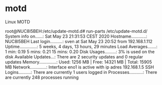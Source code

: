 # motd
Linux MOTD

root@NUC8I5BEH:/etc/update-motd.d# run-parts /etc/update-motd.d/
System info on......: Sat May 23 21:31:53 CEST 2020
Hostname............: NUC8I5BEH
Last login..........: sven at Sat May 23 20:52 from 192.168.1.112
Uptime..............: 5 weeks, 4 days, 13 hours, 29 minutes
Load Averages.......: 1 min: 0.19 5 mins: 0.21 15 mins: 0.20
Disk Usages.........: 3% is used on the disk
Available Updates...: There are 2 security updates and 0 regular updates
Memory..............: Used: 1256 MB | Free: 14321 MB | Total: 15905 MB
Network.............: Interface eno1 is active with ip adres 192.168.1.5
SSH Logins..........: There are currently 1 users logged in
Processes...........: There are currently 248 processes running
